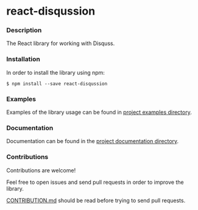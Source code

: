 react-disqussion
================

### Description

The React library for working with Disquss.

### Installation

In order to install the library using npm:
```
$ npm install --save react-disqussion
```

### Examples

Examples of the library usage can be found in [project examples directory](examples).

### Documentation

Documentation can be found in the [project documentation directory](docs/documentation).

### Contributions

Contributions are welcome!

Feel free to open issues and send pull requests in order to improve the library.

[CONTRIBUTION.md](docs/CONTRIBUTION.md) should be read before trying to send
pull requests.
